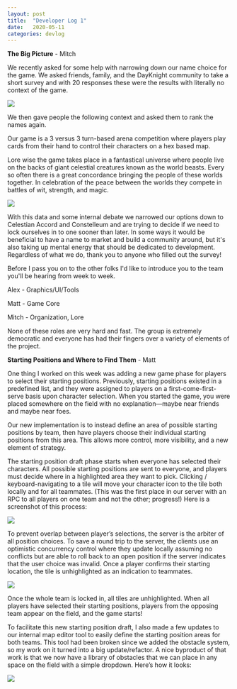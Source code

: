```yaml
---
layout: post
title:  "Developer Log 1"
date:   2020-05-11
categories: devlog
---
```


**The Big Picture** - Mitch

We recently asked for some help with narrowing down our name choice for the game. We asked friends, family, and the DayKnight community to take a short survey and with 20 responses these were the results with literally no context of the game.

![](https://cdn.discordapp.com/attachments/575192288951533571/708958390193356800/Screenshot_4.png)

<!--end_excerpt-->

We then gave people the following context and asked them to rank the names again.

Our game is a 3 versus 3 turn-based arena competition where players play cards from their hand to control their characters on a hex based map.

Lore wise the game takes place in a fantastical universe where people live on the backs of giant celestial creatures known as the world beasts. Every so often there is a great concordance bringing the people of these worlds together. In celebration of the peace between the worlds they compete in battles of wit, strength, and magic.

![](https://cdn.discordapp.com/attachments/575192288951533571/708955701258616862/Screenshot_3.png)

With this data and some internal debate we narrowed our options down to Celestian Accord and Constelleum and are trying to decide if we need to lock ourselves in to one sooner than later. In some ways it would be beneficial to have a name to market and build a community around, but it's also taking up mental energy that should be dedicated to development. Regardless of what we do, thank you to anyone who filled out the survey!

Before I pass you on to the other folks I'd like to introduce you to the team you'll be hearing from week to week.

Alex - Graphics/UI/Tools

Matt - Game Core

Mitch - Organization, Lore

None of these roles are very hard and fast. The group is extremely democratic and everyone has had their fingers over a variety of elements of the project.

**Starting Positions and Where to Find Them** - Matt

One thing I worked on this week was adding a new game phase for players to select their starting positions. Previously, starting positions existed in a predefined list, and they were assigned to players on a first-come-first-serve basis upon character selection. When you started the game, you were placed somewhere on the field with no explanation—maybe near friends and maybe near foes.

Our new implementation is to instead define an area of possible starting positions by team, then have players choose their individual starting positions from this area. This allows more control, more visibility, and a new element of strategy.

The starting position draft phase starts when everyone has selected their characters. All possible starting positions are sent to everyone, and players must decide where in a highlighted area they want to pick. Clicking / keyboard-navigating to a tile will move your character icon to the tile both locally and for all teammates. (This was the first place in our server with an RPC to all players on one team and not the other; progress!) Here is a screenshot of this process:

![](https://cdn.discordapp.com/attachments/575192288951533571/708916437967700008/8hfn2-ivD26z4IFfR8mhHh55Jfxgvny9D2_-LmWu8IMpWjG6qowPKKrufVJA81erMU4ynh6s0gGXQUVeLdVSkbqdC69CznWtgfSm.png)

To prevent overlap between player’s selections, the server is the arbiter of all position choices. To save a round trip to the server, the clients use an optimistic concurrency control where they update locally assuming no conflicts but are able to roll back to an open position if the server indicates that the user choice was invalid. Once a player confirms their starting location, the tile is unhighlighted as an indication to teammates.

![](https://cdn.discordapp.com/attachments/575192288951533571/708927060990623774/bIoz62zYmjd7FW1tJynPlQlTmlVk-xCRTiYDW3OEmn7Cu1jkfg1kAcQ5juHp_kYdDf9u3C2H0eOSadY2cU8OgumK-XE_l2jdgJsd.png)

Once the whole team is locked in, all tiles are unhighlighted. When all players have selected their starting positions, players from the opposing team appear on the field, and the game starts!


To facilitate this new starting position draft, I also made a few updates to our internal map editor tool to easily define the starting position areas for both teams. This tool had been broken since we added the obstacle system, so my work on it turned into a big update/refactor. A nice byproduct of that work is that we now have a library of obstacles that we can place in any space on the field with a simple dropdown. Here’s how it looks:

![](https://cdn.discordapp.com/attachments/575192288951533571/708927142704185344/maptool.gif)
